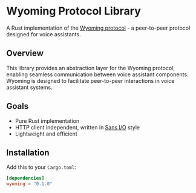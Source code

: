 # Wyoming Protocol Library

A Rust implementation of the [Wyoming protocol](https://github.com/rhasspy/wyoming) - a peer-to-peer protocol designed for voice assistants.

## Overview

This library provides an abstraction layer for the Wyoming protocol, enabling seamless communication between voice assistant components. Wyoming is designed to facilitate peer-to-peer interactions in voice assistant systems.

## Goals

- Pure Rust implementation
- HTTP client independent, written in [Sans I/O](https://sans-io.readthedocs.io/how-to-sans-io.html#what-is-an-i-o-free-protocol-implementation) style
- Lightweight and efficient

## Installation

Add this to your `Cargo.toml`:

```toml
[dependencies]
wyoming = "0.1.0"
```
